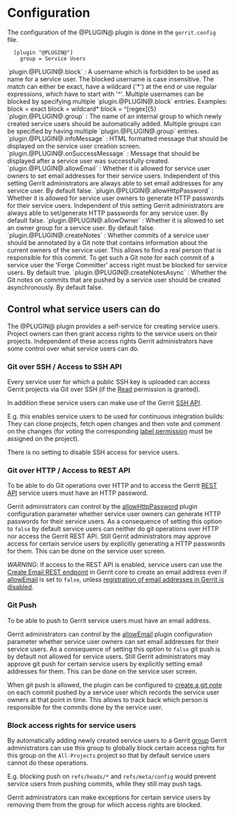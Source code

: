 Configuration
=============

The configuration of the @PLUGIN@ plugin is done in the `gerrit.config`
file.

```
  [plugin "@PLUGIN@"]
    group = Service Users
```

<a id="block">
`plugin.@PLUGIN@.block`
:	A username which is forbidden to be used as name for a service
	user. The blocked username is case insensitive. The match can
	either be exact, have a wildcard ('*') at the end or use regular
	expressions, which have to start with '^'. Multiple usernames can
	be blocked by specifying multiple `plugin.@PLUGIN@.block` entries.
	Examples:
	  block = exact
	  block = wildcard*
	  block = ^[regex]{5}

<a id="group">
`plugin.@PLUGIN@.group`
:	The name of an internal group to which newly created service users
	should be automatically added. Multiple groups can be specified by
	having multiple `plugin.@PLUGIN@.group` entries.

<a id="infoMessage">
`plugin.@PLUGIN@.infoMessage`
:	HTML formatted message that should be displayed on the service user
	creation screen.

<a id="onSuccessMessage">
`plugin.@PLUGIN@.onSuccessMessage`
:	Message that should be displayed after a service user was
	successfully created.

<a id="allowEmail">
`plugin.@PLUGIN@.allowEmail`
:	Whether it is allowed for service user owners to set email
	addresses for their service users. Independent of this setting
	Gerrit administrators are always able to set email addresses for
	any service user.
	By default false.

<a id="allowHttpPassword">
`plugin.@PLUGIN@.allowHttpPassword`
:	Whether it is allowed for service user owners to generate HTTP
    passwords for their service users. Independent of this setting
    Gerrit administrators are always able to set/generate HTTP
    passwords for any service user.
    By default false.

<a id="allowOwner">
`plugin.@PLUGIN@.allowOwner`
:	Whether it is allowed to set an owner group for a service user.
	By default false.

<a id="createNotes">
`plugin.@PLUGIN@.createNotes`
:	Whether commits of a service user should be annotated by a Git note
	that contains information about the current owners of the service
	user. This allows to find a real person that is responsible for
	this commit. To get such a Git note for each commit of a service
	user the 'Forge Committer' access right must be blocked for service
	users. By default true.

<a id="createNotes">
`plugin.@PLUGIN@.createNotesAsync`
:	Whether the Git notes on commits that are pushed by a service user
	should be created asynchronously. By default false.

Control what service users can do
---------------------------------

The @PLUGIN@ plugin provides a self-service for creating service users.
Project owners can then grant access rights to the service users on
their projects. Independent of these access rights Gerrit
administrators have some control over what service users can do.

### Git over SSH / Access to SSH API

Every service user for which a public SSH key is uploaded can access
Gerrit projects via Git over SSH (if the
[Read](access-control.md#category_read) permission is granted).

In addition these service users can make use of the Gerrit
[SSH API](cmd-index.md#user_commands).

E.g. this enables service users to be used for continuous integration
builds: They can clone projects, fetch open changes and then vote and
comment on the changes (for voting the corresponding
[label permission](access-control.md#category_review_labels) must be
assigned on the project).

There is no setting to disable SSH access for service users.

### Git over HTTP / Access to REST API

To be able to do Git operations over HTTP and to access the Gerrit
[REST API](rest-api.md) service users must have an HTTP password.

Gerrit administrators can control by the
[allowHttpPassword](#allowHttpPassword) plugin configuration parameter
whether service user owners can generate HTTP passwords for their
service users. As a consequence of setting this option to `false`
by default service users can neither do git operations over HTTP nor
access the Gerrit REST API. Still Gerrit administrators may approve
access for certain service users by explicitly generating a HTTP
passwords for them. This can be done on the service user screen.

*WARNING*: If access to the REST API is enabled, service users can use
the [Create Email REST endpoint](../../../Documentation/rest-api-accounts.html#create-account-email)
in Gerrit core to create an email address even if
[allowEmail](#allowEmail) is set to `false`, unless
[registration of email addresses in Gerrit is disabled](../../../Documentation/config-gerrit.html#sendemail.allowRegisterNewEmail).

### Git Push

To be able to push to Gerrit service users must have an email address.

Gerrit administrators can control by the
[allowEmail](#allowEmail) plugin configuration parameter whether
service user owners can set email addresses for their service
users. As a consequence of setting this option to `false` git push is
by default not allowed for service users. Still Gerrit administrators
may approve git push for certain service users by explicitly setting
email addresses for them. This can be done on the service user screen.

When git push is allowed, the plugin can be configured to
[create a git note](#createNotes) on each commit pushed by a service
user which records the service user owners at that point in time. This
allows to track back which person is responsible for the commits done
by the service user.

### Block access rights for service users

By automatically adding newly created service users to a Gerrit
[group](#group) Gerrit administrators can use this group to globally
block certain access rights for this group on the `All-Projects`
project so that by default service users cannot do these operations.

E.g. blocking push on `refs/heads/*` and `refs/meta/config` would
prevent service users from pushing commits, while they still may push
tags.

Gerrit administrators can make exceptions for certain service users by
removing them from the group for which access rights are blocked.
